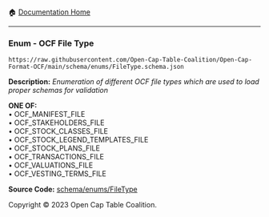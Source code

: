 :house: [Documentation Home](../../../README.md)

---

### Enum - OCF File Type

`https://raw.githubusercontent.com/Open-Cap-Table-Coalition/Open-Cap-Format-OCF/main/schema/enums/FileType.schema.json`

**Description:** _Enumeration of different OCF file types which are used to load proper schemas for validation_

**ONE OF:**</br>&bull; OCF_MANIFEST_FILE </br>&bull; OCF_STAKEHOLDERS_FILE </br>&bull; OCF_STOCK_CLASSES_FILE </br>&bull; OCF_STOCK_LEGEND_TEMPLATES_FILE </br>&bull; OCF_STOCK_PLANS_FILE </br>&bull; OCF_TRANSACTIONS_FILE </br>&bull; OCF_VALUATIONS_FILE </br>&bull; OCF_VESTING_TERMS_FILE

**Source Code:** [schema/enums/FileType](../../../../schema/enums/FileType.schema.json)

Copyright © 2023 Open Cap Table Coalition.
